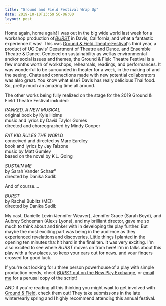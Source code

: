 ```yaml
---
title: "Ground and Field Festival Wrap Up"
date: 2019-10-10T13:59:56-06:00
layout: post
---
```

Home again, home again! I was out in the big wide world last week for a workshop production of [*BURST*](https://newplayexchange.org/plays/138560/burst) in Davis, California, and what a fantastic experience it was! This was [Ground & Field Theatre Festival](https://www.groundandfield.com/)'s third year, a product of UC Davis' Department of Theatre and Dance, and Ensemble Theatre & Dance. Centered on sustainability as well as environmental and/or social issues and themes, the Ground & Field Theatre Festival is a few months worth of workshops, rehearsals, readings, and performances. It was wonderful to be surrounded in theater for a week, in the making of and the seeing. Chats and connections made with new potential collaborators was also great. You know what else? Davis has really delicious Thai food. So, pretty much an amazing time all around.

The other works being fully realized on the stage for the 2019 Ground & Field Theatre Festival included:

*RANKED, A NEW MUSICAL*  
original book by Kyle Holms  
music and lyrics by David Taylor Gomes  
directed and choreographed by Mindy Cooper

*FAT KID RULES THE WORLD*  
conceived and directed by Marc Eardley  
book and lyrics by Jay Falzone  
music by Matt Gumley  
based on the novel by K.L. Going

*SUSTAIN ME*  
by Sarah Vander Schaaff  
directed by Danika Sudik

And of course....

*BURST*  
by Rachel Bublitz (ME!)  
directed by Danika Sudik

My cast, Danielle Levin (Jennifer Weaver), Jennifer Grace (Sarah Boyd), and Aubrey Schoeman (Alexis Lyons), and my brilliant director, gave me so much to think about and tinker with in developing the play further. But maybe the most exciting part was being in the audience as they experienced revelations and discoveries. Little things I planted in the opening ten minutes that hit hard in the final ten. It was very exciting. I'm also excited to see where *BURST* moves on from here! I'm in talks about this play with a few places, so keep your ears out for news, and your fingers crossed for good luck.

If you're out looking for a three person powerhouse of a play with simple production needs, check [*BURST* out on the New Play Exchange](https://newplayexchange.org/plays/138560/burst), or [email me](mailto:rnbublitz@gmail.com) for a perusal copy of the script!

AND if you're reading all this thinking you might want to get involved with [Ground & Field](https://www.groundandfield.com/), check them out! They take submissions in the late winter/early spring and I highly recommend attending this annual festival.
